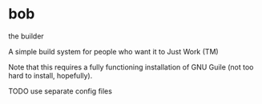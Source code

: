 # bob
the builder

A simple build system for people who want it to Just Work (TM)

Note that this requires a fully functioning installation of GNU Guile (not too hard to install, hopefully).

TODO
use separate config files
